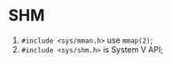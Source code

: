 SHM
=============

1. `#include <sys/mman.h>` use `mmap(2)`;
2. `#include <sys/shm.h>` is System V API;


